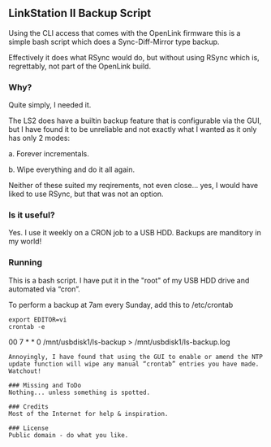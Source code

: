## LinkStation II Backup Script

Using the CLI access that comes with the OpenLink firmware this is a simple bash script which does a Sync-Diff-Mirror type backup.

Effectively it does what RSync would do, but without using RSync which is, regrettably, not part of the OpenLink build.

### Why?
Quite simply, I needed it. 

The LS2 does have a builtin backup feature that is configurable via the GUI, but I have found it to be unreliable and not exactly what I wanted as it only has only 2 modes:

a. Forever incrementals.

b. Wipe everything and do it all again.

Neither of these suited my reqirements, not even close... yes, I would have liked to use RSync, but that was not an option.

### Is it useful?
Yes. I use it weekly on a CRON job to a USB HDD. Backups are manditory in my world!

### Running
This is a bash script. I have put it in the "root" of my USB HDD drive and automated via “cron”.

To perform a backup at 7am every Sunday, add this to /etc/crontab
```
export EDITOR=vi
crontab -e
```
00 7 * * 0 /mnt/usbdisk1/ls-backup > /mnt/usbdisk1/ls-backup.log
```
Annoyingly, I have found that using the GUI to enable or amend the NTP update function will wipe any manual “crontab” entries you have made. Watchout!

### Missing and ToDo
Nothing... unless something is spotted.

### Credits
Most of the Internet for help & inspiration.

### License
Public domain - do what you like.
